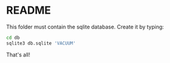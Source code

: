 # README

This folder must contain the sqlite database. Create it by typing:

```bash
cd db
sqlite3 db.sqlite 'VACUUM'
```

That's all!
